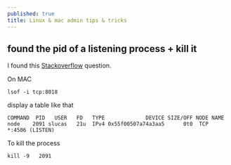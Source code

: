 ```yaml
---
published: true
title: Linux & mac admin tips & tricks
---
```

## found the pid of a listening process + kill it

I found this [Stackoverflow](http://stackoverflow.com/questions/24387451/how-can-i-kill-whatever-process-is-using-port-8080-so-that-i-can-vagrant-up) question.

On MAC
```
lsof -i tcp:8018
```
display a table like that

```
COMMAND  PID   USER   FD   TYPE             DEVICE SIZE/OFF NODE NAME
node    2091 slucas   21u  IPv4 0x55f00507a74a3aa5      0t0  TCP *:4506 (LISTEN)
```
To kill the process

```
kill -9   2091
```

<script src="https://gist.github.com/sinsunsan/40d5f096ea6aa9f267d64148d4fc1c38"></script>
